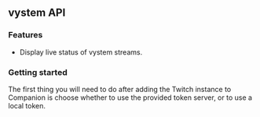 ## vystem API

### Features
- Display live status of vystem streams.


### Getting started
The first thing you will need to do after adding the Twitch instance to Companion is choose whether to use the provided token server, or to use a local token.
